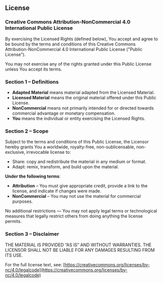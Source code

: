 ## License

### Creative Commons Attribution-NonCommercial 4.0 International Public License

By exercising the Licensed Rights (defined below), You accept and agree to be bound by the terms and conditions of this Creative Commons Attribution-NonCommercial 4.0 International Public License ("Public License").

You may not exercise any of the rights granted under this Public License unless You accept its terms.

### Section 1 – Definitions
- **Adapted Material** means material adapted from the Licensed Material.
- **Licensed Material** means the original material offered under this Public License.
- **NonCommercial** means not primarily intended for or directed towards commercial advantage or monetary compensation.
- **You** means the individual or entity exercising the Licensed Rights.

### Section 2 – Scope
Subject to the terms and conditions of this Public License, the Licensor hereby grants You a worldwide, royalty-free, non-sublicensable, non-exclusive, irrevocable license to:
- Share: copy and redistribute the material in any medium or format.
- Adapt: remix, transform, and build upon the material.

**Under the following terms**:
- **Attribution** – You must give appropriate credit, provide a link to the license, and indicate if changes were made.
- **NonCommercial** – You may not use the material for commercial purposes.

No additional restrictions — You may not apply legal terms or technological measures that legally restrict others from doing anything the license permits.

### Section 3 – Disclaimer
THE MATERIAL IS PROVIDED “AS IS” AND WITHOUT WARRANTIES. THE LICENSOR SHALL NOT BE LIABLE FOR ANY DAMAGES RESULTING FROM ITS USE.

For the full license text, see:  [https://creativecommons.org/licenses/by-nc/4.0/legalcode](https://creativecommons.org/licenses/by-nc/4.0/legalcode)
